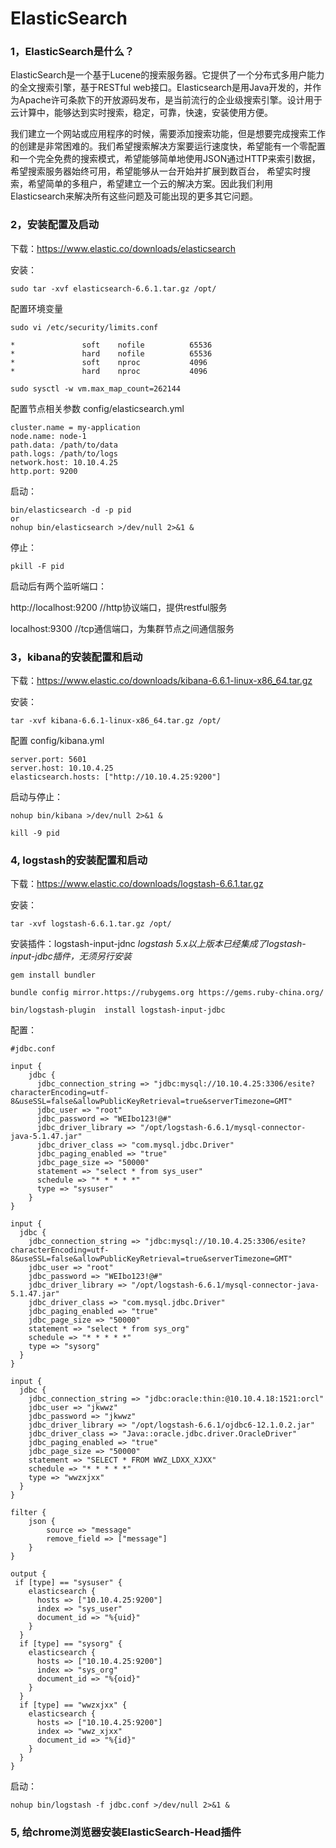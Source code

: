 # ElasticSearch

### 1，ElasticSearch是什么？

ElasticSearch是一个基于Lucene的搜索服务器。它提供了一个分布式多用户能力的全文搜索引擎，基于RESTful web接口。Elasticsearch是用Java开发的，并作为Apache许可条款下的开放源码发布，是当前流行的企业级搜索引擎。设计用于云计算中，能够达到实时搜索，稳定，可靠，快速，安装使用方便。

我们建立一个网站或应用程序的时候，需要添加搜索功能，但是想要完成搜索工作的创建是非常困难的。我们希望搜索解决方案要运行速度快，希望能有一个零配置和一个完全免费的搜索模式，希望能够简单地使用JSON通过HTTP来索引数据，希望搜索服务器始终可用，希望能够从一台开始并扩展到数百台，
希望实时搜索，希望简单的多租户，希望建立一个云的解决方案。因此我们利用Elasticsearch来解决所有这些问题及可能出现的更多其它问题。

### 2，安装配置及启动

下载：https://www.elastic.co/downloads/elasticsearch

安装：

``` 
sudo tar -xvf elasticsearch-6.6.1.tar.gz /opt/
```

配置环境变量

``` 
sudo vi /etc/security/limits.conf

*               soft    nofile          65536
*               hard    nofile          65536
*               soft    nproc           4096
*               hard    nproc           4096

sudo sysctl -w vm.max_map_count=262144

```

配置节点相关参数 config/elasticsearch.yml

``` 
cluster.name = my-application
node.name: node-1
path.data: /path/to/data
path.logs: /path/to/logs
network.host: 10.10.4.25
http.port: 9200
```

启动：
``` 
bin/elasticsearch -d -p pid
or
nohup bin/elasticsearch >/dev/null 2>&1 &
```

停止：
``` 
pkill -F pid
```

启动后有两个监听端口：

http://localhost:9200 //http协议端口，提供restful服务

localhost:9300 //tcp通信端口，为集群节点之间通信服务


### 3，kibana的安装配置和启动

下载：https://www.elastic.co/downloads/kibana-6.6.1-linux-x86_64.tar.gz

安装：
``` 
tar -xvf kibana-6.6.1-linux-x86_64.tar.gz /opt/
```

配置 config/kibana.yml
``` 
server.port: 5601
server.host: 10.10.4.25
elasticsearch.hosts: ["http://10.10.4.25:9200"]
```

启动与停止：

``` 
nohup bin/kibana >/dev/null 2>&1 &

kill -9 pid
```

### 4, logstash的安装配置和启动

下载：https://www.elastic.co/downloads/logstash-6.6.1.tar.gz

安装：
``` 
tar -xvf logstash-6.6.1.tar.gz /opt/
```

安装插件：logstash-input-jdnc *logstash 5.x以上版本已经集成了logstash-input-jdbc插件，无须另行安装*
``` 
gem install bundler

bundle config mirror.https://rubygems.org https://gems.ruby-china.org/

bin/logstash-plugin  install logstash-input-jdbc

```

配置：

``` 
#jdbc.conf

input {
    jdbc {
      jdbc_connection_string => "jdbc:mysql://10.10.4.25:3306/esite?characterEncoding=utf-8&useSSL=false&allowPublicKeyRetrieval=true&serverTimezone=GMT"
      jdbc_user => "root"
      jdbc_password => "WEIbo123!@#"
      jdbc_driver_library => "/opt/logstash-6.6.1/mysql-connector-java-5.1.47.jar"
      jdbc_driver_class => "com.mysql.jdbc.Driver"
      jdbc_paging_enabled => "true"
      jdbc_page_size => "50000"
      statement => "select * from sys_user"
      schedule => "* * * * *"
      type => "sysuser"
    }
}

input {
  jdbc {
    jdbc_connection_string => "jdbc:mysql://10.10.4.25:3306/esite?characterEncoding=utf-8&useSSL=false&allowPublicKeyRetrieval=true&serverTimezone=GMT"
    jdbc_user => "root"
    jdbc_password => "WEIbo123!@#"
    jdbc_driver_library => "/opt/logstash-6.6.1/mysql-connector-java-5.1.47.jar"
    jdbc_driver_class => "com.mysql.jdbc.Driver"
    jdbc_paging_enabled => "true"
    jdbc_page_size => "50000"
    statement => "select * from sys_org"
    schedule => "* * * * *"
    type => "sysorg"
  }
}

input {
  jdbc {
    jdbc_connection_string => "jdbc:oracle:thin:@10.10.4.18:1521:orcl"
    jdbc_user => "jkwwz"
    jdbc_password => "jkwwz"
    jdbc_driver_library => "/opt/logstash-6.6.1/ojdbc6-12.1.0.2.jar"
    jdbc_driver_class => "Java::oracle.jdbc.driver.OracleDriver"
    jdbc_paging_enabled => "true"
    jdbc_page_size => "50000"
    statement => "SELECT * FROM WWZ_LDXX_XJXX"
    schedule => "* * * * *"
    type => "wwzxjxx"
  }
}

filter {
    json {
        source => "message"
        remove_field => ["message"]
    }
}

output {
 if [type] == "sysuser" {
    elasticsearch {
      hosts => ["10.10.4.25:9200"]
      index => "sys_user"
      document_id => "%{uid}"
    }
  }
  if [type] == "sysorg" {
    elasticsearch {
      hosts => ["10.10.4.25:9200"]
      index => "sys_org"
      document_id => "%{oid}"
    }
  }
  if [type] == "wwzxjxx" {
    elasticsearch {
      hosts => ["10.10.4.25:9200"]
      index => "wwz_xjxx"
      document_id => "%{id}"
    }
  }
}
```

启动：

``` 
nohup bin/logstash -f jdbc.conf >/dev/null 2>&1 &

```

### 5, 给chrome浏览器安装ElasticSearch-Head插件
